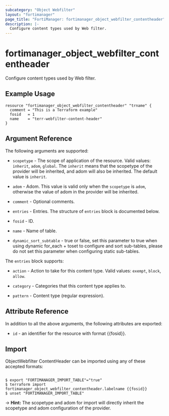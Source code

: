 ```yaml
---
subcategory: "Object Webfilter"
layout: "fortimanager"
page_title: "FortiManager: fortimanager_object_webfilter_contentheader"
description: |-
  Configure content types used by Web filter.
---
```


# fortimanager_object_webfilter_contentheader
Configure content types used by Web filter.

## Example Usage

```hcl
resource "fortimanager_object_webfilter_contentheader" "trname" {
  comment = "This is a Terraform example"
  fosid   = 1
  name    = "terr-webfilter-content-header"
}
```

## Argument Reference


The following arguments are supported:

* `scopetype` - The scope of application of the resource. Valid values: `inherit`, `adom`, `global`. The `inherit` means that the scopetype of the provider will be inherited, and adom will also be inherited. The default value is `inherit`.
* `adom` - Adom. This value is valid only when the `scopetype` is `adom`, otherwise the value of adom in the provider will be inherited.

* `comment` - Optional comments.
* `entries` - Entries. The structure of `entries` block is documented below.
* `fosid` - ID.
* `name` - Name of table.
* `dynamic_sort_subtable` - true or false, set this parameter to true when using dynamic for_each + toset to configure and sort sub-tables, please do not set this parameter when configuring static sub-tables.

The `entries` block supports:

* `action` - Action to take for this content type. Valid values: `exempt`, `block`, `allow`.

* `category` - Categories that this content type applies to.
* `pattern` - Content type (regular expression).


## Attribute Reference

In addition to all the above arguments, the following attributes are exported:
* `id` - an identifier for the resource with format {{fosid}}.

## Import

ObjectWebfilter ContentHeader can be imported using any of these accepted formats:
```

$ export "FORTIMANAGER_IMPORT_TABLE"="true"
$ terraform import fortimanager_object_webfilter_contentheader.labelname {{fosid}}
$ unset "FORTIMANAGER_IMPORT_TABLE"
```
-> **Hint:** The scopetype and adom for import will directly inherit the scopetype and adom configuration of the provider.
